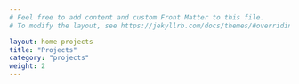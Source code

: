 ```yaml
---
# Feel free to add content and custom Front Matter to this file.
# To modify the layout, see https://jekyllrb.com/docs/themes/#overriding-theme-defaults

layout: home-projects
title: "Projects"
category: "projects"
weight: 2
---
```

